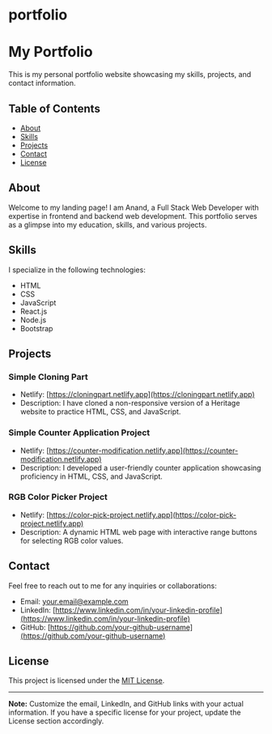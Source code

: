 # portfolio
# My Portfolio

This is my personal portfolio website showcasing my skills, projects, and contact information.

## Table of Contents

- [About](#about)
- [Skills](#skills)
- [Projects](#projects)
- [Contact](#contact)
- [License](#license)

## About

Welcome to my landing page! I am Anand, a Full Stack Web Developer with expertise in frontend and backend web development. This portfolio serves as a glimpse into my education, skills, and various projects.

## Skills

I specialize in the following technologies:

- HTML
- CSS
- JavaScript
- React.js
- Node.js
- Bootstrap

## Projects

### Simple Cloning Part

- Netlify: [https://cloningpart.netlify.app](https://cloningpart.netlify.app)
- Description: I have cloned a non-responsive version of a Heritage website to practice HTML, CSS, and JavaScript.

### Simple Counter Application Project

- Netlify: [https://counter-modification.netlify.app](https://counter-modification.netlify.app)
- Description: I developed a user-friendly counter application showcasing proficiency in HTML, CSS, and JavaScript.

### RGB Color Picker Project

- Netlify: [https://color-pick-project.netlify.app](https://color-pick-project.netlify.app)
- Description: A dynamic HTML web page with interactive range buttons for selecting RGB color values.

## Contact

Feel free to reach out to me for any inquiries or collaborations:

- Email: [your.email@example.com](mailto:your.email@example.com)
- LinkedIn: [https://www.linkedin.com/in/your-linkedin-profile](https://www.linkedin.com/in/your-linkedin-profile)
- GitHub: [https://github.com/your-github-username](https://github.com/your-github-username)

## License

This project is licensed under the [MIT License](LICENSE).

---

**Note:** Customize the email, LinkedIn, and GitHub links with your actual information. If you have a specific license for your project, update the License section accordingly.

